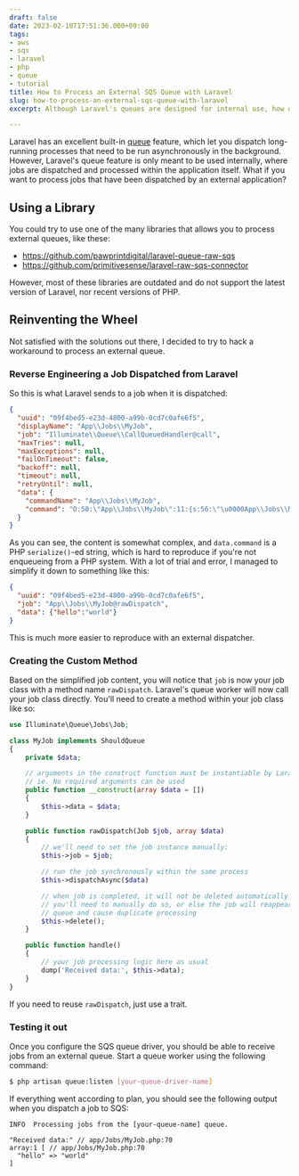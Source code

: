 ```yaml
---
draft: false
date: 2023-02-10T17:51:36.000+09:00
tags:
- aws
- sqs
- laravel
- php
- queue
- tutorial
title: How to Process an External SQS Queue with Laravel
slug: how-to-process-an-external-sqs-queue-with-laravel
excerpt: Although Laravel's queues are designed for internal use, how do you process a queue that is shared with an external system?

---
```


Laravel has an excellent built-in [queue](https://laravel.com/docs/9.x/queues) feature, which let you dispatch long-running processes that need to be run asynchronously in the background. However, Laravel's queue feature is only meant to be used internally, where jobs are dispatched and processed within the application itself. What if you want to process jobs that have been dispatched by an external application?

## Using a Library

You could try to use one of the many libraries that allows you to process external queues, like these:

- https://github.com/pawprintdigital/laravel-queue-raw-sqs
- https://github.com/primitivesense/laravel-raw-sqs-connector

However, most of these libraries are outdated and do not support the latest version of Laravel, nor recent versions of PHP.

## Reinventing the Wheel

Not satisfied with the solutions out there, I decided to try to hack a workaround to process an external queue.

### Reverse Engineering a Job Dispatched from Laravel

So this is what Laravel sends to a job when it is dispatched:

```json
{
  "uuid": "09f4bed5-e23d-4800-a99b-0cd7c0afe6f5",
  "displayName": "App\\Jobs\\MyJob",
  "job": "Illuminate\\Queue\\CallQueuedHandler@call",
  "maxTries": null,
  "maxExceptions": null,
  "failOnTimeout": false,
  "backoff": null,
  "timeout": null,
  "retryUntil": null,
  "data": {
    "commandName": "App\\Jobs\\MyJob",
    "command": "O:50:\"App\\Jobs\\MyJob\":11:{s:56:\"\u0000App\\Jobs\\MyJob\u0000data\";a:2:{i:0;s:5:\"hello\";i:1;s:6:\"world\";}s:3:\"job\";N;s:5:\"queue\";N;s:15:\"chainConnection\";N;s:10:\"chainQueue\";N;s:19:\"chainCatchCallbacks\";N;s:5:\"delay\";N;s:11:\"afterCommit\";N;s:10:\"middleware\";a:0:{}s:7:\"chained\";a:0:{}}"
  }
}
```

As you can see, the content is somewhat complex, and `data.command` is a PHP `serialize()`-ed string, which is hard to reproduce if you're not enqueueing from a PHP system. With a lot of trial and error, I managed to simplify it down to something like this:

```json
{
  "uuid": "09f4bed5-e23d-4800-a99b-0cd7c0afe6f5",
  "job": "App\\Jobs\\MyJob@rawDispatch",
  "data": {"hello":"world"}
}
```

This is much more easier to reproduce with an external dispatcher. 

### Creating the Custom Method

Based on the simplified job content, you will notice that `job` is now your job class with a method name `rawDispatch`. Laravel's queue worker will now call your job class directly. You'll need to create a method within your job class like so:

```php
use Illuminate\Queue\Jobs\Job;

class MyJob implements ShouldQueue
{
    private $data;

    // arguments in the construct function must be instantiable by Laravel
    // ie. No required arguments can be used
    public function __construct(array $data = [])
    {
        $this->data = $data;
    }

    public function rawDispatch(Job $job, array $data)
    {
        // we'll need to set the job instance manually:
        $this->job = $job;

        // run the job synchronously within the same process
        $this->dispatchAsync($data)

        // when job is completed, it will not be deleted automatically so
        // you'll need to manually do so, or else the job will reappear in the
        // queue and cause duplicate processing
        $this->delete();
    }

    public function handle()
    {
        // your job processing logic here as usual
        dump('Received data:', $this->data);
    }
}
```

If you need to reuse `rawDispatch`, just use a trait.

### Testing it out

Once you configure the SQS queue driver, you should be able to receive jobs from an external queue. Start a queue worker using the following command:

```bash
$ php artisan queue:listen [your-queue-driver-name]
```

If everything went according to plan, you should see the following output when you dispatch a job to SQS:

```
INFO  Processing jobs from the [your-queue-name] queue.

"Received data:" // app/Jobs/MyJob.php:70
array:1 [ // app/Jobs/MyJob.php:70
  "hello" => "world"
]
```
